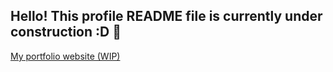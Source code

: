 ## Hello! This profile README file is currently under construction :D 🚧

[My portfolio website (WIP)](https://obsidiosteel.github.io/Portfolio-Website/)
